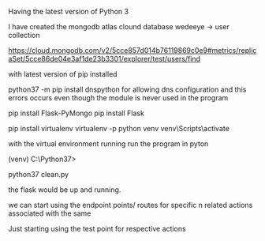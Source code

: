 Having the latest version of Python 3

I have created the mongodb atlas clound database wedeeye -> user collection 

https://cloud.mongodb.com/v2/5cce857d014b76119869c0e9#metrics/replicaSet/5cce86de04e3af1de23b3301/explorer/test/users/find

with latest version of pip installed 

python37 -m pip install dnspython
for allowing dns configuration and this errors occurs even though the module is never used in the program


pip install Flask-PyMongo
pip install Flask


pip install virtualenv
virtualenv -p python venv
venv\Scripts\activate

with the virtual environment running run the program in pyton 

(venv) C:\Python37>

python37 clean.py

the flask would be up and running.


we can start using the endpoint points/ routes for specific n related actions associated with the same


Just starting using the test point for respective actions 



